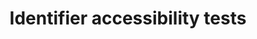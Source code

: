 ---
permalink: /components/identifier/accessibility-tests/
layout: accessibility-test
component:
  name: identifier
title: Identifier accessibility tests
category: Components
lead: Any USWDS Identifier component should pass these manual accessibility tests.
changelog:
  key: 'component-identifier-accessibility'
---